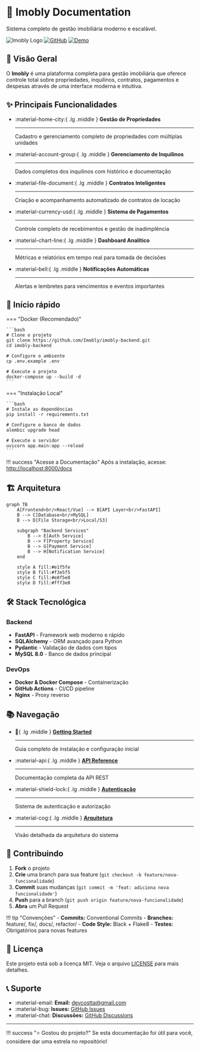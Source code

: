# 🏢 Imobly Documentation

Sistema completo de gestão imobiliária moderno e escalável.

![Imobly Logo](https://img.shields.io/badge/Imobly-Documentation-blue)
[![GitHub](https://img.shields.io/badge/GitHub-Repository-black)](https://github.com/Imobly/Documentation)
[![Demo](https://img.shields.io/badge/Demo-Live-green)](https://demo.imobly.com)

## 🎯 Visão Geral

O **Imobly** é uma plataforma completa para gestão imobiliária que oferece controle total sobre propriedades, inquilinos, contratos, pagamentos e despesas através de uma interface moderna e intuitiva.


## ✨ Principais Funcionalidades

<div class="grid cards" markdown>

-   :material-home-city:{ .lg .middle } **Gestão de Propriedades**

    ---

    Cadastro e gerenciamento completo de propriedades com múltiplas unidades

-   :material-account-group:{ .lg .middle } **Gerenciamento de Inquilinos**

    ---

    Dados completos dos inquilinos com histórico e documentação

-   :material-file-document:{ .lg .middle } **Contratos Inteligentes**

    ---

    Criação e acompanhamento automatizado de contratos de locação

-   :material-currency-usd:{ .lg .middle } **Sistema de Pagamentos**

    ---

    Controle completo de recebimentos e gestão de inadimplência

-   :material-chart-line:{ .lg .middle } **Dashboard Analítico**

    ---

    Métricas e relatórios em tempo real para tomada de decisões

-   :material-bell:{ .lg .middle } **Notificações Automáticas**

    ---

    Alertas e lembretes para vencimentos e eventos importantes

</div>

## 🚀 Início rápido

=== "Docker (Recomendado)"

    ```bash
    # Clone o projeto
    git clone https://github.com/Imobly/imobly-backend.git
    cd imobly-backend

    # Configure o ambiente
    cp .env.example .env

    # Execute o projeto
    docker-compose up --build -d
    ```

=== "Instalação Local"

    ```bash
    # Instale as dependências
    pip install -r requirements.txt

    # Configure o banco de dados
    alembic upgrade head

    # Execute o servidor
    uvicorn app.main:app --reload
    ```

!!! success "Acesse a Documentação"
    Após a instalação, acesse: [http://localhost:8000/docs](http://localhost:8000/docs)

## 🏗️ Arquitetura

```mermaid
graph TB
    A[Frontend<br/>React/Vue] --> B[API Layer<br/>FastAPI]
    B --> C[Database<br/>MySQL]
    B --> D[File Storage<br/>Local/S3]
    
    subgraph "Backend Services"
        B --> E[Auth Service]
        B --> F[Property Service]
        B --> G[Payment Service]
        B --> H[Notification Service]
    end
    
    style A fill:#e1f5fe
    style B fill:#f3e5f5
    style C fill:#e8f5e8
    style D fill:#fff3e0
```

## 🛠️ Stack Tecnológica

### Backend
- **FastAPI** - Framework web moderno e rápido
- **SQLAlchemy** - ORM avançado para Python
- **Pydantic** - Validação de dados com tipos
- **MySQL 8.0** - Banco de dados principal

### DevOps
- **Docker & Docker Compose** - Containerização
- **GitHub Actions** - CI/CD pipeline
- **Nginx** - Proxy reverso

## 📚 Navegação

<div class="grid cards" markdown>

-   :rocket:{ .lg .middle } **[Getting Started](guides/getting-started.md)**

    ---

    Guia completo de instalação e configuração inicial

-   :material-api:{ .lg .middle } **[API Reference](api/index.md)**

    ---

    Documentação completa da API REST

-   :material-shield-lock:{ .lg .middle } **[Autenticação](auth/index.md)**

    ---

    Sistema de autenticação e autorização

-   :material-cog:{ .lg .middle } **[Arquitetura](guides/architecture.md)**

    ---

    Visão detalhada da arquitetura do sistema

</div>

## 🤝 Contribuindo

1. **Fork** o projeto
2. **Crie** uma branch para sua feature (`git checkout -b feature/nova-funcionalidade`)
3. **Commit** suas mudanças (`git commit -m 'feat: adiciona nova funcionalidade'`)
4. **Push** para a branch (`git push origin feature/nova-funcionalidade`)
5. **Abra** um Pull Request

!!! tip "Convenções"
    - **Commits:** Conventional Commits
    - **Branches:** feature/, fix/, docs/, refactor/
    - **Code Style:** Black + Flake8
    - **Testes:** Obrigatórios para novas features

## 📄 Licença

Este projeto está sob a licença MIT. Veja o arquivo [LICENSE](https://github.com/Imobly/Documentation/blob/main/LICENSE) para mais detalhes.

## 📞 Suporte

- :material-email: **Email:** devcostta@gmail.com
- :material-bug: **Issues:** [GitHub Issues](https://github.com/Imobly/Documentation/issues)
- :material-chat: **Discussões:** [GitHub Discussions](https://github.com/Imobly/Documentation/discussions)

---

!!! success "⭐ Gostou do projeto?"
    Se esta documentação foi útil para você, considere dar uma estrela no repositório!